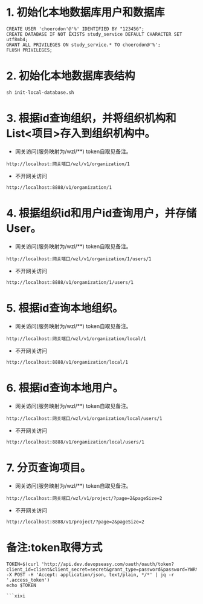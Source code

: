 # 1. 初始化本地数据库用户和数据库
```
CREATE USER 'choerodon'@'%' IDENTIFIED BY "123456";
CREATE DATABASE IF NOT EXISTS study_service DEFAULT CHARACTER SET utf8mb4;
GRANT ALL PRIVILEGES ON study_service.* TO choerodon@'%';
FLUSH PRIVILEGES;
```
# 2. 初始化本地数据库表结构
```
sh init-local-database.sh
```
# 3. 根据id查询组织，并将组织机构和List<项目>存入到组织机构中。
- 网关访问(服务映射为/wzl/**) token自取见备注。
```
http://localhost:网关端口/wzl/v1/organization/1
```
- 不开网关访问
```
http://localhost:8888/v1/organization/1
```
# 4. 根据组织id和用户id查询用户，并存储User。
- 网关访问(服务映射为/wzl/**) token自取见备注。

```
http://localhost:网关端口/wzl/v1/organization/1/users/1
```
- 不开网关访问
```
http://localhost:8888/v1/organization/1/users/1
```
# 5. 根据id查询本地组织。
- 网关访问(服务映射为/wzl/**)  token自取见备注。

```
http://localhost:网关端口/wzl/v1/organization/local/1
```
- 不开网关访问
```
http://localhost:8888/v1/organization/local/1
```
# 6. 根据id查询本地用户。
- 网关访问(服务映射为/wzl/**) token自取见备注。

```
http://localhost:网关端口/wzl/v1/organization/local/users/1
```
- 不开网关访问
```
http://localhost:8888/v1/organization/local/users/1
```
# 7. 分页查询项目。
- 网关访问(服务映射为/wzl/**) token自取见备注。

```
http://localhost:网关端口/wzl/v1/project/?page=2&pageSize=2
```
- 不开网关访问
```
http://localhost:8888/v1/project/?page=2&pageSize=2
```

# 备注:token取得方式
```$xslt
TOKEN=$(curl 'http://api.dev.devopseasy.com/oauth/oauth/token?client_id=client&client_secret=secret&grant_type=password&password=YWRtaW4%3D&username=admin' -X POST -H 'Accept: application/json, text/plain, */*' | jq -r '.access_token')
echo $TOKEN

```xixi
